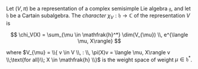 Let $(V, \pi)$ be a representation of a complex semisimple Lie algebra $\mathfrak{g}$, and let $\mathfrak{h}$ be a Cartain subalgebra. The *character* $\chi_{V}: \mathfrak{h} \to \mathbb{C}$ of the representation $V$ is 

$$
\chi_V(X) = \sum_{\mu \in \mathfrak{h}^*} \dim(V_{\mu}) \\, e^{\langle \mu, X\rangle}
$$

where $V_{\mu} = \\{ v \in V \\, : \\, \pi(X)v = \langle \mu, X\rangle v \\;\text{for all}\\; X \in \mathfrak{h} \\}$ is the weight space of weight $\mu \in \mathfrak{h}^*$.
